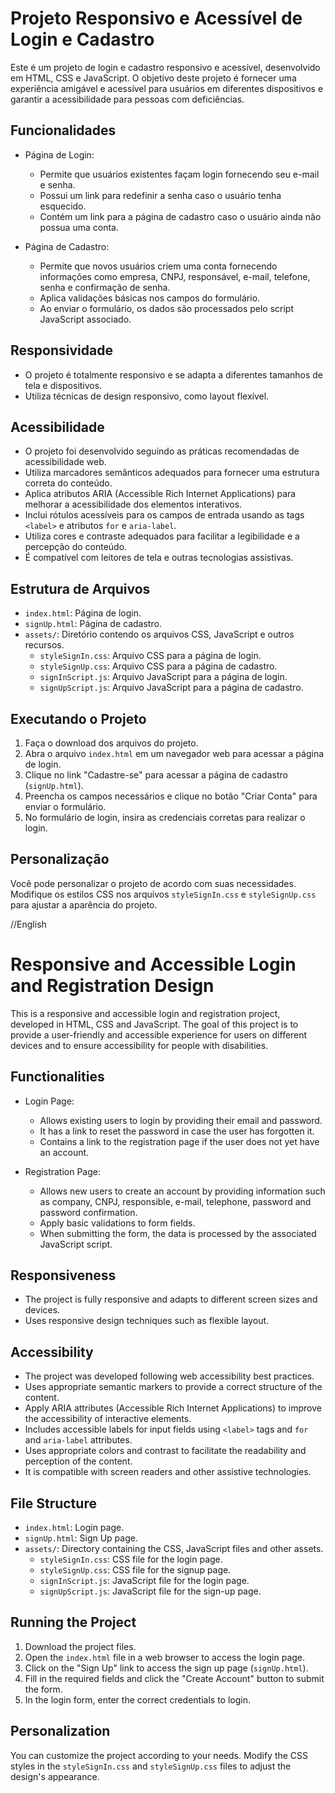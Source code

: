 # Projeto Responsivo e Acessível de Login e Cadastro

Este é um projeto de login e cadastro responsivo e acessível, desenvolvido em HTML, CSS e JavaScript. O objetivo deste projeto é fornecer uma experiência amigável e acessível para usuários em diferentes dispositivos e garantir a acessibilidade para pessoas com deficiências.

## Funcionalidades

- Página de Login:
  - Permite que usuários existentes façam login fornecendo seu e-mail e senha.
  - Possui um link para redefinir a senha caso o usuário tenha esquecido.
  - Contém um link para a página de cadastro caso o usuário ainda não possua uma conta.

- Página de Cadastro:
  - Permite que novos usuários criem uma conta fornecendo informações como empresa, CNPJ, responsável, e-mail, telefone, senha e confirmação de senha.
  - Aplica validações básicas nos campos do formulário.
  - Ao enviar o formulário, os dados são processados pelo script JavaScript associado.

## Responsividade

- O projeto é totalmente responsivo e se adapta a diferentes tamanhos de tela e dispositivos.
- Utiliza técnicas de design responsivo, como layout flexível.

## Acessibilidade

- O projeto foi desenvolvido seguindo as práticas recomendadas de acessibilidade web.
- Utiliza marcadores semânticos adequados para fornecer uma estrutura correta do conteúdo.
- Aplica atributos ARIA (Accessible Rich Internet Applications) para melhorar a acessibilidade dos elementos interativos.
- Inclui rótulos acessíveis para os campos de entrada usando as tags `<label>` e atributos `for` e `aria-label`.
- Utiliza cores e contraste adequados para facilitar a legibilidade e a percepção do conteúdo.
- É compatível com leitores de tela e outras tecnologias assistivas.

## Estrutura de Arquivos

- `index.html`: Página de login.
- `signUp.html`: Página de cadastro.
- `assets/`: Diretório contendo os arquivos CSS, JavaScript e outros recursos.
  - `styleSignIn.css`: Arquivo CSS para a página de login.
  - `styleSignUp.css`: Arquivo CSS para a página de cadastro.
  - `signInScript.js`: Arquivo JavaScript para a página de login.
  - `signUpScript.js`: Arquivo JavaScript para a página de cadastro.

## Executando o Projeto

1. Faça o download dos arquivos do projeto.
2. Abra o arquivo `index.html` em um navegador web para acessar a página de login.
3. Clique no link "Cadastre-se" para acessar a página de cadastro (`signUp.html`).
4. Preencha os campos necessários e clique no botão "Criar Conta" para enviar o formulário.
5. No formulário de login, insira as credenciais corretas para realizar o login.

## Personalização

Você pode personalizar o projeto de acordo com suas necessidades. Modifique os estilos CSS nos arquivos `styleSignIn.css` e `styleSignUp.css` para ajustar a aparência do projeto.

//English
# Responsive and Accessible Login and Registration Design

This is a responsive and accessible login and registration project, developed in HTML, CSS and JavaScript. The goal of this project is to provide a user-friendly and accessible experience for users on different devices and to ensure accessibility for people with disabilities.

## Functionalities

- Login Page:
   - Allows existing users to login by providing their email and password.
   - It has a link to reset the password in case the user has forgotten it.
   - Contains a link to the registration page if the user does not yet have an account.

- Registration Page:
   - Allows new users to create an account by providing information such as company, CNPJ, responsible, e-mail, telephone, password and password confirmation.
   - Apply basic validations to form fields.
   - When submitting the form, the data is processed by the associated JavaScript script.

## Responsiveness

- The project is fully responsive and adapts to different screen sizes and devices.
- Uses responsive design techniques such as flexible layout.

## Accessibility

- The project was developed following web accessibility best practices.
- Uses appropriate semantic markers to provide a correct structure of the content.
- Apply ARIA attributes (Accessible Rich Internet Applications) to improve the accessibility of interactive elements.
- Includes accessible labels for input fields using `<label>` tags and `for` and `aria-label` attributes.
- Uses appropriate colors and contrast to facilitate the readability and perception of the content.
- It is compatible with screen readers and other assistive technologies.

## File Structure

- `index.html`: Login page.
- `signUp.html`: Sign Up page.
- `assets/`: Directory containing the CSS, JavaScript files and other assets.
   - `styleSignIn.css`: CSS file for the login page.
   - `styleSignUp.css`: CSS file for the signup page.
   - `signInScript.js`: JavaScript file for the login page.
   - `signUpScript.js`: JavaScript file for the sign-up page.

## Running the Project

1. Download the project files.
2. Open the `index.html` file in a web browser to access the login page.
3. Click on the "Sign Up" link to access the sign up page (`signUp.html`).
4. Fill in the required fields and click the "Create Account" button to submit the form.
5. In the login form, enter the correct credentials to login.

## Personalization

You can customize the project according to your needs. Modify the CSS styles in the `styleSignIn.css` and `styleSignUp.css` files to adjust the design's appearance.